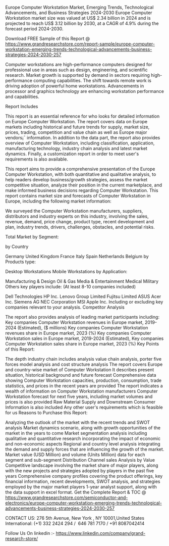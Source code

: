 Europe Computer Workstation Market, Emerging Trends, Technological Advancements, and Business Strategies 2024-2030
Europe Computer Workstation market size was valued at US$ 2.34 billion in 2024 and is projected to reach US$ 3.12 billion by 2030, at a CAGR of 4.9% during the forecast period 2024-2030.

Download FREE Sample of this Report @ https://www.grandresearchstore.com/report-sample/europe-computer-workstation-emerging-trends-technological-advancements-business-strategies-2024-2030-257

Computer workstations are high-performance computers designed for professional use in areas such as design, engineering, and scientific research. Market growth is supported by demand in sectors requiring high-performance computing capabilities. The shift towards remote work is driving adoption of powerful home workstations. Advancements in processor and graphics technology are enhancing workstation performance and capabilities.

Report Includes

This report is an essential reference for who looks for detailed information on Europe Computer Workstation. The report covers data on Europe markets including historical and future trends for supply, market size, prices, trading, competition and value chain as well as Europe major vendors¡¯ information. In addition to the data part, the report also provides overview of Computer Workstation, including classification, application, manufacturing technology, industry chain analysis and latest market dynamics. Finally, a customization report in order to meet user's requirements is also available.

This report aims to provide a comprehensive presentation of the Europe Computer Workstation, with both quantitative and qualitative analysis, to help readers develop business/growth strategies, assess the market competitive situation, analyze their position in the current marketplace, and make informed business decisions regarding Computer Workstation. This report contains market size and forecasts of Computer Workstation in Europe, including the following market information:

We surveyed the Computer Workstation manufacturers, suppliers, distributors and industry experts on this industry, involving the sales, revenue, demand, price change, product type, recent development and plan, industry trends, drivers, challenges, obstacles, and potential risks.

Total Market by Segment:

by Country

Germany
United Kingdom
France
Italy
Spain
Netherlands
Belgium
by Products type:

Desktop Workstations
Mobile Workstations
by Application:

Manufacturing & Design
Oil & Gas
Media & Entertainment
Medical
Military
Others
key players include: (At least 8-10 companies included)

Dell Technologies
HP Inc.
Lenovo Group Limited
Fujitsu Limited
ASUS
Acer Inc.
Siemens AG
NEC Corporation
MSI
Apple Inc.
Including or excluding key companies relevant to your analysis.
Competitor Analysis

The report also provides analysis of leading market participants including:
Key companies Computer Workstation revenues in Europe market, 2019-2024 (Estimated), ($ millions)
Key companies Computer Workstation revenues share in Europe market, 2023 (%)
Key companies Computer Workstation sales in Europe market, 2019-2024 (Estimated),
Key companies Computer Workstation sales share in Europe market, 2023 (%)
Key Points of this Report:

The depth industry chain includes analysis value chain analysis, porter five forces model analysis and cost structure analysis
The report covers Europe and country-wise market of Computer Workstation
It describes present situation, historical background and future forecast
Comprehensive data showing Computer Workstation capacities, production, consumption, trade statistics, and prices in the recent years are provided
The report indicates a wealth of information on Computer Workstation manufacturers
Computer Workstation forecast for next five years, including market volumes and prices is also provided
Raw Material Supply and Downstream Consumer Information is also included
Any other user's requirements which is feasible for us
Reasons to Purchase this Report:

Analyzing the outlook of the market with the recent trends and SWOT analysis
Market dynamics scenario, along with growth opportunities of the market in the years to come
Market segmentation analysis including qualitative and quantitative research incorporating the impact of economic and non-economic aspects
Regional and country level analysis integrating the demand and supply forces that are influencing the growth of the market.
Market value (USD Million) and volume (Units Million) data for each segment and sub-segment
Distribution Channel sales Analysis by Value
Competitive landscape involving the market share of major players, along with the new projects and strategies adopted by players in the past five years
Comprehensive company profiles covering the product offerings, key financial information, recent developments, SWOT analysis, and strategies employed by the major market players
1-year analyst support, along with the data support in excel format.
Get the Complete Report & TOC @ https://www.grandresearchstore.com/semiconductor-and-electronics/europe-computer-workstation-emerging-trends-technological-advancements-business-strategies-2024-2030-257

CONTACT US:
276 5th Avenue, New York , NY 10001,United States
International: (+1) 332 2424 294 /  646 781 7170 / +91 8087042414

Follow Us On linkedin :- https://www.linkedin.com/company/grand-research-store/
